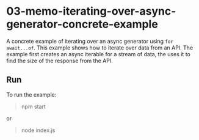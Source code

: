 # 03-memo-iterating-over-async-generator-concrete-example

A concrete example of iterating over an async generator using `for await...of`.
This example shows how to iterate over data from an API.
The example first creates an async iterable for a stream of data, the uses it to find the size of the response from the API.

## Run

To run the example:

> npm start

or

> node index.js
